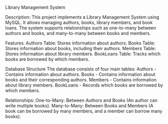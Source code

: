 Library Management System


Description:
This project implements a Library Management System using MySQL. It allows managing authors, books, library members, and book loans. The system supports relationships such as one-to-many between authors and books, and many-to-many between books and members.

Features:
Authors Table: Stores information about authors.
Books Table: Stores information about books, including their authors.
Members Table: Stores information about library members.
BookLoans Table: Tracks which books are borrowed by which members.

Database Structure
The database consists of four main tables:
Authors - Contains information about authors.
Books - Contains information about books and their corresponding authors.
Members - Contains information about library members.
BookLoans - Records which books are borrowed by which members.

Relationships:
One-to-Many: Between Authors and Books (An author can write multiple books).
Many-to-Many: Between Books and Members (A book can be borrowed by many members, and a member can borrow many books).
